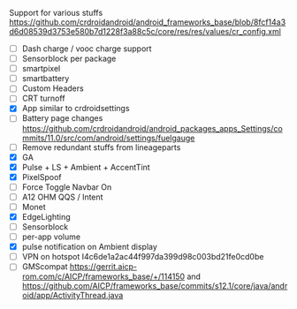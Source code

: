 Support for various stuffs 
https://github.com/crdroidandroid/android_frameworks_base/blob/8fcf14a3d6d08539d3753e580b7d1228f3a88c5c/core/res/res/values/cr_config.xml

- [ ] Dash charge / vooc charge support
- [ ] Sensorblock per package
- [ ] smartpixel
- [ ] smartbattery
- [ ] Custom Headers
- [ ] CRT turnoff
- [x] App similar to crdroidsettings
- [ ] Battery page changes https://github.com/crdroidandroid/android_packages_apps_Settings/commits/11.0/src/com/android/settings/fuelgauge
- [ ] Remove redundant stuffs from lineageparts
- [x] GA
- [x] Pulse + LS + Ambient + AccentTint
- [x] PixelSpoof
- [ ] Force Toggle Navbar On
- [ ] A12 OHM QQS / Intent
- [ ] Monet
- [x] EdgeLighting
- [ ] Sensorblock
- [ ] per-app volume
- [x] pulse notification on Ambient display
- [ ] VPN on hotspot I4c6de1a2ac44f997da399d98c003bd21fe0cd0be
- [ ] GMScompat https://gerrit.aicp-rom.com/c/AICP/frameworks_base/+/114150 and https://github.com/AICP/frameworks_base/commits/s12.1/core/java/android/app/ActivityThread.java
